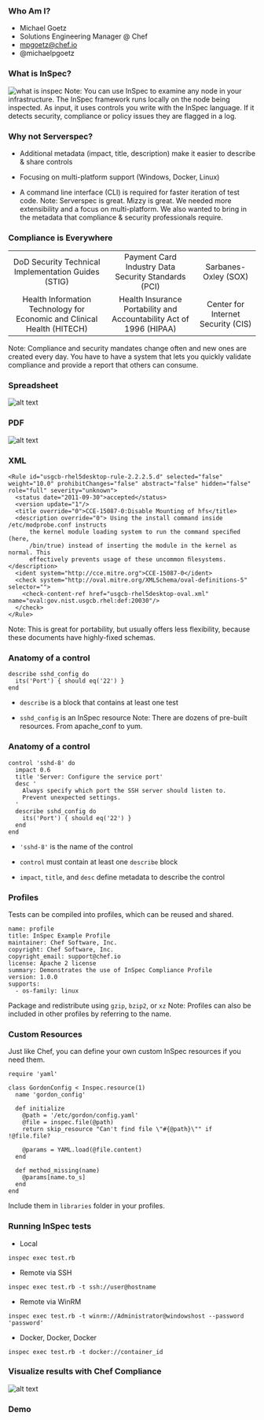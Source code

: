 ### Who Am I?

* Michael Goetz
* Solutions Engineering Manager @ Chef
* mpgoetz@chef.io
* @michaelpgoetz



### What is InSpec?

![what is inspec](images/what-is-inspec.svg)
Note: You can use InSpec to examine any node in your infrastructure. The InSpec framework runs locally on the node being inspected. As input, it uses controls you write with the InSpec language. If it detects security, compliance or policy issues they are flagged in a log.



### Why not Serverspec?

* Additional metadata (<span class="yellow">impact</span>, <span class="yellow">title</span>, <span class="yellow">description</span>) make it easier to describe & share controls

* Focusing on multi-platform support (<span class="yellow">Windows</span>, <span class="yellow">Docker</span>, <span class="yellow">Linux</span>)

* A command line interface (<span class="yellow">CLI</span>) is required for faster iteration of test code.
Note: Serverspec is great. Mizzy is great. We needed more extensibility and a focus on multi-platform. We also wanted to bring in the metadata that compliance & security professionals require.



### Compliance is Everywhere

|               |               |       |
|:----:|:----:|:----:|
| DoD Security Technical Implementation Guides (<span class="yellow">STIG</span>) | Payment Card Industry Data Security Standards (<span class="yellow">PCI</span>) | Sarbanes-Oxley (<span class="yellow">SOX</span>) |
| Health Information Technology for Economic and Clinical Health (<span class="yellow">HITECH</span>) | Health Insurance Portability and Accountability Act of 1996 (<span class="yellow">HIPAA</span>) | Center for Internet Security (<span class="yellow">CIS</span>) |
Note: Compliance and security mandates change often and new ones are created every day. You have to have a system that lets you quickly validate compliance and provide a report that others can consume.



### Spreadsheet

![alt text](images/spreadsheet.jpg)



### PDF

![alt text](images/pci_pdf.png)



### XML

```
<Rule id="usgcb-rhel5desktop-rule-2.2.2.5.d" selected="false" weight="10.0" prohibitChanges="false" abstract="false" hidden="false" role="full" severity="unknown">
  <status date="2011-09-30">accepted</status>
  <version update="1"/>
  <title override="0">CCE-15087-0:Disable Mounting of hfs</title>
  <description override="0"> Using the install command inside /etc/modprobe.conf instructs
      the kernel module loading system to run the command speciﬁed (here,
      /bin/true) instead of inserting the module in the kernel as normal. This
      effectively prevents usage of these uncommon ﬁlesystems.</description>
  <ident system="http://cce.mitre.org">CCE-15087-0</ident>
  <check system="http://oval.mitre.org/XMLSchema/oval-definitions-5" selector="">
    <check-content-ref href="usgcb-rhel5desktop-oval.xml" name="oval:gov.nist.usgcb.rhel:def:20030"/>
  </check>
</Rule>
```
Note: This is great for portability, but usually offers less flexibility, because these documents have highly-fixed schemas.



### Anatomy of a control

```
describe sshd_config do
  its('Port') { should eq('22') }
end
```
* `describe` is a block that contains at least one test

* `sshd_config` is an InSpec resource
Note: There are dozens of pre-built resources. From apache_conf to yum.


### Anatomy of a control

```
control 'sshd-8' do
  impact 0.6
  title 'Server: Configure the service port'
  desc '
    Always specify which port the SSH server should listen to.
    Prevent unexpected settings.
  '
  describe sshd_config do
    its('Port') { should eq('22') }
  end
end
```
* `'sshd-8'` is the name of the control

* `control` must contain at least one `describe` block

* `impact`, `title`, and `desc` define metadata to describe the control



### Profiles
Tests can be compiled into profiles, which can be reused and shared.

```
name: profile
title: InSpec Example Profile
maintainer: Chef Software, Inc.
copyright: Chef Software, Inc.
copyright_email: support@chef.io
license: Apache 2 license
summary: Demonstrates the use of InSpec Compliance Profile
version: 1.0.0
supports:
  - os-family: linux
```

Package and redistribute using `gzip`, `bzip2`, or `xz`
Note: Profiles can also be included in other profiles by referring to the name.


### Custom Resources
Just like Chef, you can define your own custom InSpec resources if you need them.

```
require 'yaml'

class GordonConfig < Inspec.resource(1)
  name 'gordon_config'

  def initialize
    @path = '/etc/gordon/config.yaml'
    @file = inspec.file(@path)
    return skip_resource "Can't find file \"#{@path}\"" if !@file.file?

    @params = YAML.load(@file.content)
  end

  def method_missing(name)
    @params[name.to_s]
  end
end
```

Include them in `libraries` folder in your profiles.



### Running InSpec tests

* Local
```
inspec exec test.rb
```

* Remote via SSH
```
inspec exec test.rb -t ssh://user@hostname
```

* Remote via WinRM
```
inspec exec test.rb -t winrm://Administrator@windowshost --password 'password'
```

* Docker, Docker, Docker
```
inspec exec test.rb -t docker://container_id
```



### Visualize results with Chef Compliance

![alt text](images/compliance_dashboard.png)



### Demo
